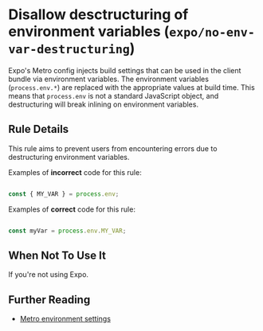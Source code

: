 # Disallow desctructuring of environment variables (`expo/no-env-var-destructuring`)

Expo's Metro config injects build settings that can be used in the client bundle via environment variables. The environment variables (`process.env.*`) are replaced with the appropriate values at build time. This means that `process.env` is not a standard JavaScript object, and destructuring will break inlining on environment variables.

## Rule Details

This rule aims to prevent users from encountering errors due to destructuring environment variables.

Examples of **incorrect** code for this rule:

```js

const { MY_VAR } = process.env;

```

Examples of **correct** code for this rule:

```js

const myVar = process.env.MY_VAR;

```

## When Not To Use It

If you're not using Expo.

## Further Reading

- [Metro environment settings](https://docs.expo.dev/versions/latest/config/metro/#environment-settings)
